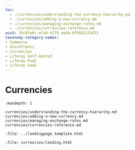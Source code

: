 ```yaml
---
toc:
  - ./currencies/understanding-the-currency-hierarchy.md
  - ./currencies/adding-a-new-currency.md
  - ./currencies/managing-exchange-rates.md
  - ./currencies/currencies-reference.md
uuid: 18c03a6c-efa9-4179-ae0a-65f0322fa512
taxonomy-category-names:
- Commerce
- Storefronts
- Currencies
- Liferay Self-Hosted
- Liferay PaaS
- Liferay SaaS
---
```

# Currencies

```{toctree}
:maxdepth: 1

currencies/understanding-the-currency-hierarchy.md
currencies/adding-a-new-currency.md
currencies/managing-exchange-rates.md
currencies/currencies-reference.md
```

```{raw} html
:file: ../landingpage_template.html
```

```{raw} html
:file: currencies/landing.html
```
